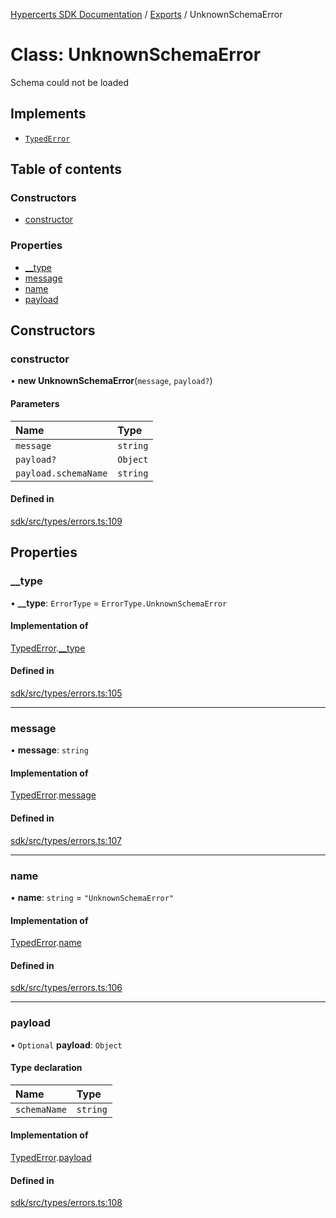 [Hypercerts SDK Documentation](../README.md) / [Exports](../modules.md) / UnknownSchemaError

# Class: UnknownSchemaError

Schema could not be loaded

## Implements

- [`TypedError`](../interfaces/TypedError.md)

## Table of contents

### Constructors

- [constructor](UnknownSchemaError.md#constructor)

### Properties

- [\_\_type](UnknownSchemaError.md#__type)
- [message](UnknownSchemaError.md#message)
- [name](UnknownSchemaError.md#name)
- [payload](UnknownSchemaError.md#payload)

## Constructors

### constructor

• **new UnknownSchemaError**(`message`, `payload?`)

#### Parameters

| Name                 | Type     |
| :------------------- | :------- |
| `message`            | `string` |
| `payload?`           | `Object` |
| `payload.schemaName` | `string` |

#### Defined in

[sdk/src/types/errors.ts:109](https://github.com/Network-Goods/hypercerts/blob/e1b6279/sdk/src/types/errors.ts#L109)

## Properties

### \_\_type

• **\_\_type**: `ErrorType` = `ErrorType.UnknownSchemaError`

#### Implementation of

[TypedError](../interfaces/TypedError.md).[\_\_type](../interfaces/TypedError.md#__type)

#### Defined in

[sdk/src/types/errors.ts:105](https://github.com/Network-Goods/hypercerts/blob/e1b6279/sdk/src/types/errors.ts#L105)

---

### message

• **message**: `string`

#### Implementation of

[TypedError](../interfaces/TypedError.md).[message](../interfaces/TypedError.md#message)

#### Defined in

[sdk/src/types/errors.ts:107](https://github.com/Network-Goods/hypercerts/blob/e1b6279/sdk/src/types/errors.ts#L107)

---

### name

• **name**: `string` = `"UnknownSchemaError"`

#### Implementation of

[TypedError](../interfaces/TypedError.md).[name](../interfaces/TypedError.md#name)

#### Defined in

[sdk/src/types/errors.ts:106](https://github.com/Network-Goods/hypercerts/blob/e1b6279/sdk/src/types/errors.ts#L106)

---

### payload

• `Optional` **payload**: `Object`

#### Type declaration

| Name         | Type     |
| :----------- | :------- |
| `schemaName` | `string` |

#### Implementation of

[TypedError](../interfaces/TypedError.md).[payload](../interfaces/TypedError.md#payload)

#### Defined in

[sdk/src/types/errors.ts:108](https://github.com/Network-Goods/hypercerts/blob/e1b6279/sdk/src/types/errors.ts#L108)

